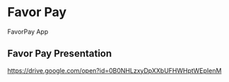 # Favor Pay

FavorPay App

## Favor Pay Presentation

https://drive.google.com/open?id=0B0NHLzxyDpXXbUFHWHptWEpIenM
